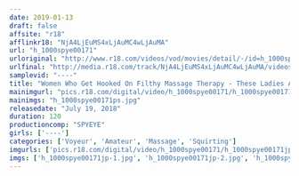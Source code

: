 ```yaml
---
date: 2019-01-13
draft: false
affsite: "r18"
afflinkr18: "NjA4LjEuMS4xLjAuMC4wLjAuMA"
url: "h_1000spye00171"
urloriginal: "http://www.r18.com/videos/vod/movies/detail/-/id=h_1000spye00171"
urlfinal: "http://media.r18.com/track/NjA4LjEuMS4xLjAuMC4wLjAuMA/videos/vod/movies/detail/-/id=h_1000spye00171"
samplevid: "----"
title: "Women Who Get Hooked On Filthy Massage Therapy - These Ladies Are Feeling So Good They Just Can't Stop -"
mainimgurl: "pics.r18.com/digital/video/h_1000spye00171/h_1000spye00171ps.jpg"
mainimgs: "h_1000spye00171ps.jpg"
releasedate: "July 19, 2018"
duration: 120
productioncomp: "SPYEYE"
girls: ['----']
categories: ['Voyeur', 'Amateur', 'Massage', 'Squirting']
imgurls: ['pics.r18.com/digital/video/h_1000spye00171/h_1000spye00171jp-1.jpg', 'pics.r18.com/digital/video/h_1000spye00171/h_1000spye00171jp-2.jpg', 'pics.r18.com/digital/video/h_1000spye00171/h_1000spye00171jp-3.jpg', 'pics.r18.com/digital/video/h_1000spye00171/h_1000spye00171jp-4.jpg', 'pics.r18.com/digital/video/h_1000spye00171/h_1000spye00171jp-5.jpg', 'pics.r18.com/digital/video/h_1000spye00171/h_1000spye00171jp-6.jpg', 'pics.r18.com/digital/video/h_1000spye00171/h_1000spye00171jp-7.jpg', 'pics.r18.com/digital/video/h_1000spye00171/h_1000spye00171jp-8.jpg', 'pics.r18.com/digital/video/h_1000spye00171/h_1000spye00171jp-9.jpg', 'pics.r18.com/digital/video/h_1000spye00171/h_1000spye00171jp-10.jpg', 'pics.r18.com/digital/video/h_1000spye00171/h_1000spye00171jp-11.jpg', 'pics.r18.com/digital/video/h_1000spye00171/h_1000spye00171jp-12.jpg', 'pics.r18.com/digital/video/h_1000spye00171/h_1000spye00171jp-13.jpg', 'pics.r18.com/digital/video/h_1000spye00171/h_1000spye00171jp-14.jpg', 'pics.r18.com/digital/video/h_1000spye00171/h_1000spye00171jp-15.jpg', 'pics.r18.com/digital/video/h_1000spye00171/h_1000spye00171jp-16.jpg', 'pics.r18.com/digital/video/h_1000spye00171/h_1000spye00171jp-17.jpg', 'pics.r18.com/digital/video/h_1000spye00171/h_1000spye00171jp-18.jpg', 'pics.r18.com/digital/video/h_1000spye00171/h_1000spye00171jp-19.jpg', 'pics.r18.com/digital/video/h_1000spye00171/h_1000spye00171jp-20.jpg']
imgs: ['h_1000spye00171jp-1.jpg', 'h_1000spye00171jp-2.jpg', 'h_1000spye00171jp-3.jpg', 'h_1000spye00171jp-4.jpg', 'h_1000spye00171jp-5.jpg', 'h_1000spye00171jp-6.jpg', 'h_1000spye00171jp-7.jpg', 'h_1000spye00171jp-8.jpg', 'h_1000spye00171jp-9.jpg', 'h_1000spye00171jp-10.jpg', 'h_1000spye00171jp-11.jpg', 'h_1000spye00171jp-12.jpg', 'h_1000spye00171jp-13.jpg', 'h_1000spye00171jp-14.jpg', 'h_1000spye00171jp-15.jpg', 'h_1000spye00171jp-16.jpg', 'h_1000spye00171jp-17.jpg', 'h_1000spye00171jp-18.jpg', 'h_1000spye00171jp-19.jpg', 'h_1000spye00171jp-20.jpg']
---
```

